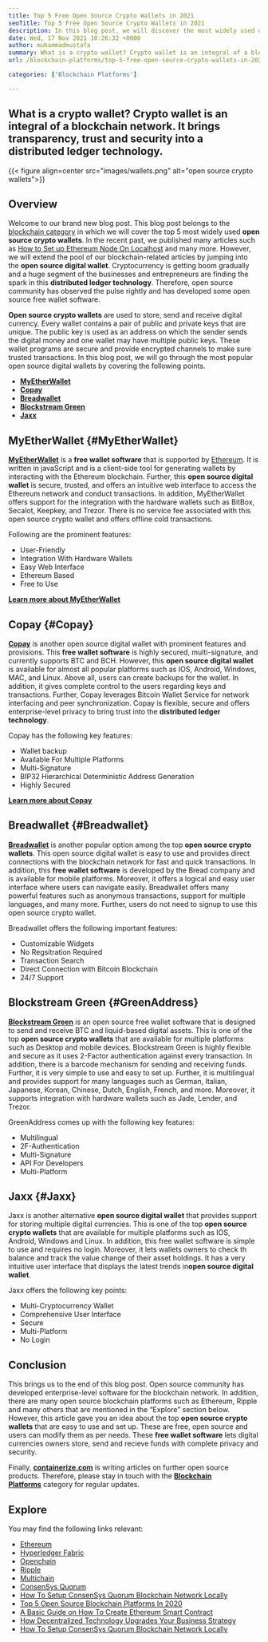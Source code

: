 ```yaml
---
title: Top 5 Free Open Source Crypto Wallets in 2021
seoTitle: Top 5 Free Open Source Crypto Wallets in 2021
description: In this blog post, we will discover the most widely used open-source crypto wallets such as Breadwallet, Copay, Jaxx, GreenAddress, and MyEtherWallet.
date: Wed, 17 Nov 2021 10:26:32 +0000
author: muhammadmustafa
summary: What is a crypto wallet? Crypto wallet is an integral of a blockchain network. It brings transparency, trust and security into a distributed ledger technology.
url: /blockchain-platforms/top-5-free-open-source-crypto-wallets-in-2021/

categories: ['Blockchain Platforms']

---
```

## What is a crypto wallet? Crypto wallet is an integral of a blockchain network. It brings transparency, trust and security into a distributed ledger technology.

{{< figure align=center src="images/wallets.png" alt="open source crypto wallets">}}  

## Overview

Welcome to our brand new blog post. This blog post belongs to the [blockchain category][1] in which we will cover the top 5 most widely used **open source crypto wallets**. In the recent past, we published many articles such as [How to Set up Ethereum Node On Localhost][2] and many more. However, we will extend the pool of our blockchain-related articles by jumping into the **open source digital wallet**. Cryptocurrency is getting boom gradually and a huge segment of the businesses and entrepreneurs are finding the spark in this **distributed ledger technology**. Therefore, open source community has observed the pulse rightly and has developed some open source free wallet software.

**Open source crypto wallets** are used to store, send and receive digital currency. Every wallet contains a pair of public and private keys that are unique. The public key is used as an address on which the sender sends the digital money and one wallet may have multiple public keys. These wallet programs are secure and provide encrypted channels to make sure trusted transactions. In this blog post, we will go through the most popular open source digital wallets by covering the following points.

  * **[MyEtherWallet][3]**
  * **[Copay][4]**
  * **[Breadwallet][5]**
  * **[Blockstream Green][6]**
  * **[Jaxx][7]**

## MyEtherWallet {#MyEtherWallet}

[**MyEtherWallet**][8] is a **free wallet software** that is supported by [Ethereum][9]. It is written in javaScript and is a client-side tool for generating wallets by interacting with the Ethereum blockchain. Further, this **open source digital wallet** is secure, trusted, and offers an intuitive web interface to access the Ethereum network and conduct transactions. In addition, MyEtherWallet offers support for the integration with the hardware wallets such as BitBox, Secalot, Keepkey, and Trezor. There is no service fee associated with this open source crypto wallet and offers offline cold transactions.

Following are the prominent features:

  * User-Friendly
  * Integration With Hardware Wallets
  * Easy Web Interface 
  * Ethereum Based
  * Free to Use

[**Learn more about MyEtherWallet**][8]

## Copay {#Copay}

[**Copay**][10] is another open source digital wallet with prominent features and provisions. This **free wallet software** is highly secured, multi-signature, and currently supports BTC and BCH. However, this **open source digital wallet** is available for almost all popular platforms such as IOS, Android, Windows, MAC, and Linux. Above all, users can create backups for the wallet. In addition, it gives complete control to the users regarding keys and transactions. Further, Copay leverages Bitcoin Wallet Service for network interfacing and peer synchronization. Copay is flexible, secure and offers enterprise-level privacy to bring trust into the **distributed ledger technology**. 

Copay has the following key features:

  * Wallet backup
  * Available For Multiple Platforms
  * Multi-Signature
  * BIP32 Hierarchical Deterministic Address Generation
  * Highly Secured 

**[Learn more about Copay][11]**

## **Breadwallet** {#Breadwallet}

**[Breadwallet][12]** is another popular option among the top **open source crypto wallets**. This open source digital wallet is easy to use and provides direct connections with the blockchain network for fast and quick transactions. In addition, this **free wallet software** is developed by the Bread company and is available for mobile platforms. Moreover, it offers a logical and easy user interface where users can navigate easily. Breadwallet offers many powerful features such as anonymous transactions, support for multiple languages, and many more. Further, users do not need to signup to use this open source crypto wallet. 

Breadwallet offers the following important features: 

  * Customizable Widgets
  * No Regsitration Required 
  * Transaction Search
  * Direct Connection with Bitcoin Blockchain
  * 24/7 Support 

## Blockstream Green {#GreenAddress}

[**Blockstream Green**][13] is an open source free wallet software that is designed to send and receive BTC and liquid-based digital assets. This is one of the top **open source crypto wallets** that are available for multiple platforms such as Desktop and mobile devices. Blockstream Green is highly flexible and secure as it uses 2-Factor authentication against every transaction. In addition, there is a barcode mechanism for sending and receiving funds. Further, it is very simple to use and easy to set up. Further, it is multilingual and provides support for many languages such as German, Italian, Japanese, Korean, Chinese, Dutch, English, French, and more. Moreover, it supports integration with hardware wallets such as Jade, Lender, and Trezor. 

GreenAddress comes up with the following key features:

  * Multilingual
  * 2F-Authentication
  * Multi-Signature
  * API For Developers 
  * Multi-Platform 

## Jaxx {#Jaxx}

Jaxx is another alternative **open source digital wallet** that provides support for storing multiple digital currencies. This is one of the top **open source crypto wallets** that are available for multiple platforms such as IOS, Android, Windows and Linux. In addition, this free wallet software is simple to use and requires no login. Moreover, it lets wallets owners to check th balance and track the value change of their asset holdings. It has a very intuitive user interface that displays the latest trends in**open source digital wallet**. 

Jaxx offers the following key points:

  * Multi-Cryptocurrency Wallet
  * Comprehensive User Interface 
  * Secure
  * Multi-Platform 
  * No Login 

## Conclusion 

This brings us to the end of this blog post. Open source community has developed enterprise-level software for the blockchain network. In addition, there are many open source blockchain platforms such as Ethereum, Ripple and many others that are mentioned in the “Explore” section below. However, this article gave you an idea about the top **open source crypto wallets** that are easy to use and set up. These are free, open source and users can modify them as per needs. These **free wallet software** lets digital currencies owners store, send and recieve funds with complete privacy and security.

Finally, [**containerize.com**][14] is writing articles on further open source products. Therefore, please stay in touch with the [**Blockchain Platforms**][1] category for regular updates.

## Explore

You may find the following links relevant:

  * [Ethereum][9]
  * [Hyperledger Fabric][15]
  * [Openchain][16]
  * [Ripple][17]
  * [Multichain][18]
  * [ConsenSys Quorum][19]
  * [How To Setup ConsenSys Quorum Blockchain Network Locally][20]
  * [Top 5 Open Source Blockchain Platforms In 2020][21]
  * [A Basic Guide on How To Create Ethereum Smart Contract][22]
  * [How Decentralized Technology Upgrades Your Business Strategy][23]
  * [How To Setup ConsenSys Quorum Blockchain Network Locally][20]

 [1]: https://products.containerize.com/blockchain-platforms/
 [2]: https://blog.containerize.com/2020/12/23/how-to-set-up-ethereum-node-on-localhost-beginners-guide/
 [3]: #MyEtherWallet
 [4]: #Copay
 [5]: #Breadwallet
 [6]: #GreenAddress
 [7]: #Jaxx
 [8]: https://www.myetherwallet.com/
 [9]: https://products.containerize.com/blockchain-platforms/ethereum
 [10]: https://github.com/bitpay/copay
 [11]: //github.com/bitpay/copay
 [12]: https://brd.com/
 [13]: https://blockstream.com/green/
 [14]: https://www.containerize.com/
 [15]: https://products.containerize.com/blockchain-platforms/hyperledger-fabric
 [16]: https://products.containerize.com/blockchain-platforms/openchain
 [17]: https://products.containerize.com/blockchain-platforms/ripple
 [18]: https://products.containerize.com/blockchain-platforms/multichain
 [19]: https://products.containerize.com/blockchain-platforms/consensys-quorum
 [20]: https://blog.containerize.com/2021/04/30/how-to-setup-consensys-quorum-blockchain-network-locally/
 [21]: https://blog.containerize.com/2020/12/11/top-5-open-source-blockchain-platforms-in-2020/
 [22]: https://blog.containerize.com/2020/12/01/a-basic-guide-on-how-to-create-ethereum-smart-contract/
 [23]: https://blog.containerize.com/2020/11/27/how-decentralized-technology-upgrades-your-business-strategy/
